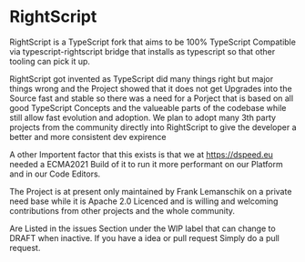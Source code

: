 # RightScript
RightScript is a TypeScript fork that aims to be 100% TypeScript Compatible via typescript-rightscript bridge that installs as typescript so that other tooling can pick it up.


RightScript got invented as TypeScript did many things right but major things wrong and the Project showed that it does not get Upgrades into the Source fast and stable so there was a need for a Porject that is based on all good TypeScript Concepts and the valueable parts of the codebase while still allow fast evolution and adoption. We plan to adopt many 3th party projects from the community directly into RightScript to give the developer a better and more consistent dev expirence

A other Importent factor that this exists is that we at https://dspeed.eu needed a ECMA2021 Build of it to run it more performant on our Platform and in our Code Editors.

The Project is at present only maintained by Frank Lemanschik on a private need base while it is Apache 2.0 Licenced and is willing and welcoming contributions from other projects and the whole community.

Are Listed in the issues Section under the WIP label that can change to DRAFT when inactive. If you have a idea or pull request Simply do a pull request.
